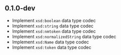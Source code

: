 ## 0.1.0-dev

- Implement `xsd:boolean` data type codec
- Implement `xsd:string` data type codec
- Implement `xsd:nmtoken` data type codec
- Implement `xsd:normalizedString` data type codec
- Implement `xsd:Name` data type codec
- Implement `xsd:token` data type codec